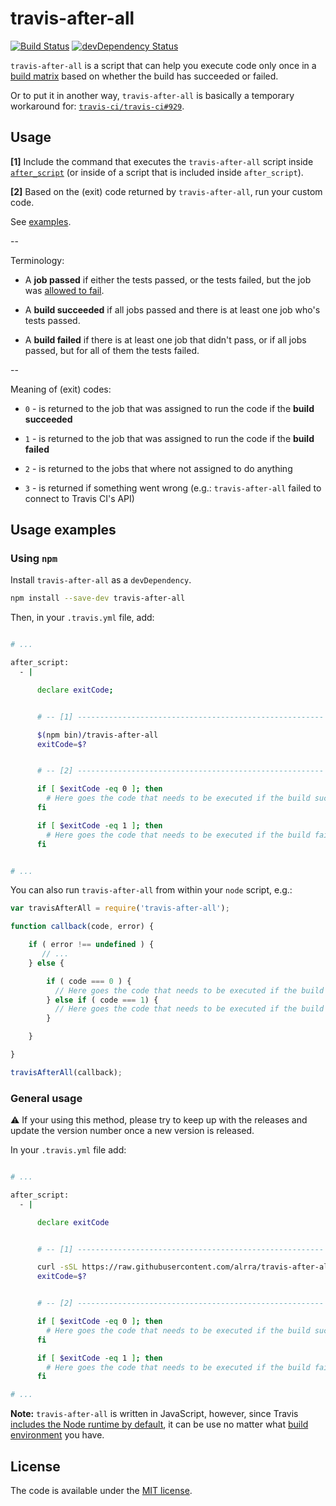 # travis-after-all

[![Build Status](https://travis-ci.org/alrra/travis-after-all.svg?branch=master)](https://travis-ci.org/alrra/travis-after-all)
[![devDependency Status](https://david-dm.org/alrra/travis-after-all/dev-status.svg)](https://david-dm.org/alrra/travis-after-all#info=devDependencies)

`travis-after-all` is a script that can help you execute code only once
in a [build matrix](http://docs.travis-ci.com/user/customizing-the-build/#Build-Matrix)
based on whether the build has succeeded or failed.

Or to put it in another way, `travis-after-all` is basically a temporary
workaround for: [`travis-ci/travis-ci#929`](https://github.com/travis-ci/travis-ci/issues/929).


## Usage

__[1]__ Include the command that executes the `travis-after-all` script
inside [`after_script`](http://docs.travis-ci.com/user/customizing-the-build/#The-Build-Lifecycle)
(or inside of a script that is included inside `after_script`).

__[2]__ Based on the (exit) code returned by `travis-after-all`, run
your custom code.

See [examples](#usage-examples).

--

Terminology:

* A __job passed__ if either the tests passed, or the tests failed,
  but the job was [allowed to fail](http://docs.travis-ci.com/user/customizing-the-build/#Rows-that-are-Allowed-To-Fail).

* A __build succeeded__ if all jobs passed and there is at least one
  job who's tests passed.

* A __build failed__ if there is at least one job that didn't pass,
  or if all jobs passed, but for all of them the tests failed.

--

Meaning of (exit) codes:

* `0` - is returned to the job that was assigned to run the code if
  the __build succeeded__

* `1` - is returned to the job that was assigned to run the code if
  the __build failed__

* `2` - is returned to the jobs that where not assigned to do anything

* `3` - is returned if something went wrong (e.g.: `travis-after-all`
  failed to connect to Travis CI's API)


## Usage examples

### Using `npm`

Install `travis-after-all` as a `devDependency`.

 ```bash
npm install --save-dev travis-after-all
```

Then, in your `.travis.yml` file, add:

```bash

# ...

after_script:
  - |

      declare exitCode;


      # -- [1] -------------------------------------------------------

      $(npm bin)/travis-after-all
      exitCode=$?


      # -- [2] -------------------------------------------------------

      if [ $exitCode -eq 0 ]; then
        # Here goes the code that needs to be executed if the build succeeded
      fi

      if [ $exitCode -eq 1 ]; then
        # Here goes the code that needs to be executed if the build failed
      fi


# ...

```

You can also run `travis-after-all` from within your `node` script,
e.g.:

```js
var travisAfterAll = require('travis-after-all');

function callback(code, error) {

    if ( error !== undefined ) {
       // ...
    } else {

        if ( code === 0 ) {
          // Here goes the code that needs to be executed if the build succeeded
        } else if ( code === 1) {
          // Here goes the code that needs to be executed if the build failed
        }

    }

}

travisAfterAll(callback);
```

### General usage

:warning: If your using this method, please try to keep up with the
releases and update the version number once a new version is released.

In your `.travis.yml` file add:

```bash

# ...

after_script:
  - |

      declare exitCode


      # -- [1] -------------------------------------------------------

      curl -sSL https://raw.githubusercontent.com/alrra/travis-after-all/1.4.2/lib/travis-after-all.js | node
      exitCode=$?


      # -- [2] -------------------------------------------------------

      if [ $exitCode -eq 0 ]; then
        # Here goes the code that needs to be executed if the build succeeded
      fi

      if [ $exitCode -eq 1 ]; then
        # Here goes the code that needs to be executed if the build failed
      fi

# ...

```

__Note:__ `travis-after-all` is written in JavaScript, however, since
Travis [includes the Node runtime by default](http://docs.travis-ci.com/user/ci-environment/#Runtimes),
it can be use no matter what [build environment](http://docs.travis-ci.com/user/ci-environment/)
you have.


## License

The code is available under the [MIT license](LICENSE.txt).
